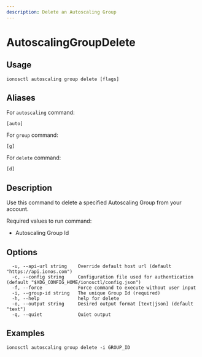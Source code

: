 ```yaml
---
description: Delete an Autoscaling Group
---
```


# AutoscalingGroupDelete

## Usage

```text
ionosctl autoscaling group delete [flags]
```

## Aliases

For `autoscaling` command:

```text
[auto]
```

For `group` command:

```text
[g]
```

For `delete` command:

```text
[d]
```

## Description

Use this command to delete a specified Autoscaling Group from your account.

Required values to run command:

* Autoscaling Group Id

## Options

```text
  -u, --api-url string    Override default host url (default "https://api.ionos.com")
  -c, --config string     Configuration file used for authentication (default "$XDG_CONFIG_HOME/ionosctl/config.json")
  -f, --force             Force command to execute without user input
  -i, --group-id string   The unique Group Id (required)
  -h, --help              help for delete
  -o, --output string     Desired output format [text|json] (default "text")
  -q, --quiet             Quiet output
```

## Examples

```text
ionosctl autoscaling group delete -i GROUP_ID
```

